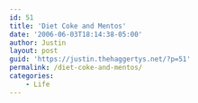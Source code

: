 ```yaml
---
id: 51
title: 'Diet Coke and Mentos'
date: '2006-06-03T18:14:38-05:00'
author: Justin
layout: post
guid: 'https://justin.thehaggertys.net/?p=51'
permalink: /diet-coke-and-mentos/
categories:
    - Life
---
```


<object height="350" width="425"><param name="movie" value="https://www.youtube.com/v/3wHx9pSqbjQ"></param><embed height="350" src="https://www.youtube.com/v/3wHx9pSqbjQ" type="application/x-shockwave-flash" width="425"></embed></object>